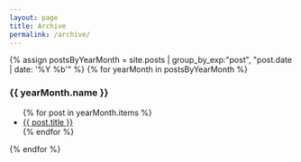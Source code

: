 ```yaml
---
layout: page
title: Archive
permalink: /archive/
---
```

{% assign postsByYearMonth = site.posts | group_by_exp:"post", "post.date | date: '%Y %b'"  %}
{% for yearMonth in postsByYearMonth %}
  <h3>{{ yearMonth.name }}</h3>
  <div>
    <ul>
      {% for post in yearMonth.items %}
        <li><a href="{{ post.url | prepend: site.baseurl }}">{{ post.title }}</a></li>
      {% endfor %}
    </ul>
  </div>
{% endfor %}